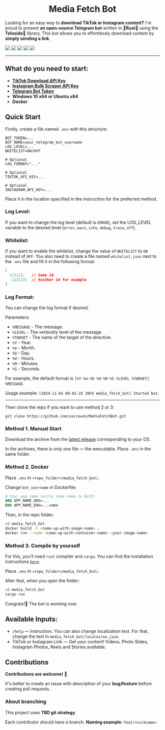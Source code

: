 <h1 align="center">Media Fetch Bot</h1>

Looking for an easy way to **download TikTok or Instagram content?**
I'm proud to present **an open-source Telegram bot** written in 🦀**Rust**🦀 using the **Teloxide**🤖 library.
This bot allows you to effortlessly download content by **simply sending a link**.

![](https://img.shields.io/github/actions/workflow/status/xairaven/MediaFetchBot/release_bot.yml?style=plastic)
![](https://img.shields.io/github/v/release/xairaven/MediaFetchBot?style=plastic)
![](https://img.shields.io/github/commit-activity/m/xairaven/MediaFetchBot?style=plastic)
![](https://img.shields.io/github/license/xairaven/MediaFetchBot?style=plastic)
![](https://img.shields.io/github/issues/xairaven/MediaFetchBot?style=plastic)

---

<h2>What do you need to start:</h2>

- **[TikTok Download API Key](https://rapidapi.com/yi005/api/tiktok-download-without-watermark)**
- **[Instagram Bulk Scraper API Key](https://rapidapi.com/mrngstar/api/instagram-bulk-scraper-latest)**
- **[Telegram Bot Token](https://t.me/BotFather)**
- **Windows 10 x64 or Ubuntu x64** *<optional>*
- **Docker** *<optional>*

<h2>Quick Start</h2>

Firstly, create a file named `.env` with this structure:

```.env
BOT_TOKEN=...
BOT_NAME=your_telegram_bot_username
LOG_LEVEL=...
WHITELIST=ON/OFF

# Optional
LOG_FORMAT="..."

# Optional
TIKTOK_API_KEY=...

# Optional
INSTAGRAM_API_KEY=...
```

Place it in the location specified in the instruction for the preferred method.

### Log Level:
If you want to change the log level (default is `ERROR`), set the LOG_LEVEL variable to the desired level (`error`, `warn`, `info`, `debug`, `trace`, `off`).

### Whitelist:
If you want to enable the whitelist, change the value of `WHITELIST` to `ON` instead of `OFF`.
You also need to create a file named `whitelist.json` next to the `.env` file and fill it in the following format:

```json
[
  123123,   // Some id
  -1231231  // Another id for example
]
```

### Log Format:
You can change the log format if desired.

Parameters:
- `%MESSAGE` - The message.
- `%LEVEL` - The verbosity level of the message.
- `%TARGET` - The name of the target of the directive.
- `%Y` - Year.
- `%m` - Month.
- `%D` - Day.
- `%H` - Hours.
- `%M` - Minutes.
- `%S` - Seconds.

For example, the default format is `[%Y-%m-%D %H-%M-%S %LEVEL %TARGET] %MESSAGE`.

Usage example: `[2024-11-02 00-03-24 INFO media_fetch_bot] Started bot`.

---

Then clone the repo if you want to use method 2 or 3:

```
git clone https://github.com/xairaven/MediaFetchBot.git
```

<h3>Method 1. Manual Start</h3>

Download the archive from the [latest release](github.com/xairaven/MediaFetchBot/releases/latest) corresponding to your OS.

In the archives, there is only one file — the executable. Place `.env` in the same folder.

<h3>Method 2. Docker</h3>

Place `.env` in `<repo_folder>/media_fetch_bot/`.

Change `bot_username` in Dockerfile:

```Dockerfile
# Your app name (write same name to both)
ARG APP_NAME_ARG=...
ENV APP_NAME_ENV=...same
```

Then, in the repo folder:

```sh
cd media_fetch_bot
docker build -t <come-up-with-image-name> .
docker run --name <come-up-with-container-name> <your-image-name>
```

<h3>Method 3. Compile by yourself</h3>

For this, you'll need `rust` compiler and `cargo`.
You can find the installation instructions [`here`](https://doc.rust-lang.org/cargo/getting-started/installation.html).

Place `.env` in `<repo_folder>/media_fetch_bot/`.

After that, when you open the folder:

```sh
cd media_fetch_bot
cargo run
```

Congrats!🥳 The bot is working now.

<h2>Available Inputs:</h2>

- `/help` — Instruction. You can also change localization text. For that, change the text in `media_fetch_bot/locales/en.json`.
- TikTok or Instagram Link — Get your content! Videos, Photo Slides, Instagram Photos, Reels and Stories available.

<h2>Contributions</h2>

**Contributions are welcome!** 🎉

It's better to create an issue with description of your **bug/feature** before creating pull requests.

<h3>About branching</h3>

This project uses **TBD git strategy**.

Each contributor should have a branch. **Naming example:** ```feat/<nickname>```